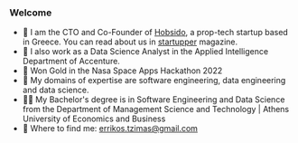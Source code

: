 ### Welcome

- :office: I am the CTO and Co-Founder of [Hobsido](https://hobsido.com/), a prop-tech startup based in Greece. You can read about us in [startupper](https://startupper.gr/slider/93546/hobsido-pos-mia-neaniki-startup-erchetai-na-allaxei-ta-dedomena-tou-ellinikou-real-estate/) magazine.
- :office: I also work as a Data Science Analyst in the Applied Intelligence Department of Accenture.
-  :rocket: Won Gold in the Nasa Space Apps Hackathon 2022
- 🔭 My domains of expertise are software engineering, data engineering and data science.
- :man_student: My Bachelor's degree is in Software Engineering and Data Science from the Department of Management Science and Technology | Athens University of Economics and Business
- :email: Where to find me: errikos.tzimas@gmail.com


<!--
**erictzimas/erictzimas** is a ✨ _special_ ✨ repository because its `README.md` (this file) appears on your GitHub profile.

Here are some ideas to get you started:

- 🔭 I’m currently working on ...
- 🌱 I’m currently learning ...
- 👯 I’m looking to collaborate on ...
- 🤔 I’m looking for help with ...
- 💬 Ask me about ...
- 📫 How to reach me: ...
- 😄 Pronouns: ...
- ⚡ Fun fact: ...
-->
